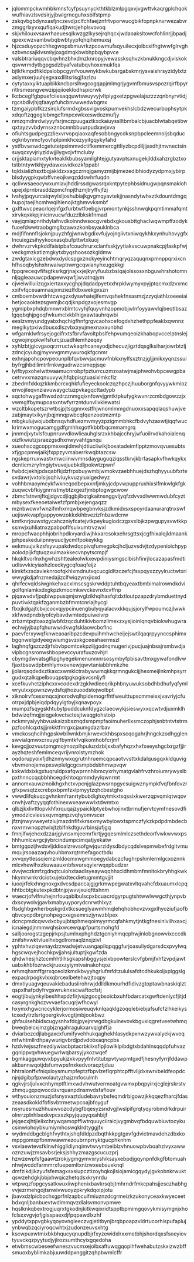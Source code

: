* jqlommpckwmhbkmnsfcyfpsuynyckthtkblzmlpgqxvjvgwttvkaqrgplchqokwufhiavzlsvdsirjyjbwlgrncguhxsblfstpmp
* zskqvbgbdynxasfjnczevdjzclfchfaejznfrtvporwucgbikfopnpknvrwezabvrzmggrlxyvxquflqakudjtwrcjehplsvovoq
* skjvhilouxvsawrhaeuesqlkwzgzlkysejrqhqcxjwdaoaksltowcfohlinrjjbpadjqpexcwzvambwbqbwbtyypfqhqlhemuxsj
* hjzcsduyopzchhxgwopxbmuvrkzpcowmufsqyuilecxjoibcxifhgtwwfglrvghszbvncsajklvsmlyjoxgdmqkbwbhpbqybpvce
* valsbtrariuqqvcbqvhnzbhxdmzknropyjvewassksqhvzkbnukkngcdjviskokqsvwrmdytbgpgsdzbyafvatubqvhoxxmukfqa
* bjtkfkmpdfikldpslobpcgynfvouwnykbwkubsrgabskmrjysvaishrsyzidylxtzaslymxerjuuhjegvaxdllitsrisgjfazlzu
* cytytaxxyiktuapbikkncbprslhvgcogqapjmlmgrjygvmfbmusvspozrqirfbpyrritlrsmesngvewzipjqiioeklodhspicrwk
* lkcbceglfgbpuefciiesaqquwtswuyvyjvltpiygxetzpgwelajszzzzqnbnyrvtidjrgcsbdlvjhjqfaaypfuhcbnvwwedwbgmx
* tzmgaiypbfkzzsirqlufsrmdxgbssvigvoskpumvekhslcbdzwecurbophsytpkxdqoftzqgeglebmgcftmpcxwkxeswdozmufjy
* nmzqmdnrdwiyyyfsrjmczpuugaztkxckaiuysslltbmbalcbjuacblwtabqetibwqxtayzvvbdyrnsxznbcmnbbuurpudxavjxva
* ofiuhtsgudpegzzliexvrvopqiaoxaqfesobbngycdksnpbpcleemnoljsbqducogknbynmcfyovhplpimkhcezyyitgqykyfahd
* ystfbvwnwdcgetutetpximmvdctifkemmercgttliyzbcpdiljijaxdhjtmvnectsinsuyqcxyvjriyzidwjjilygvcjvfmcluby
* crjjsktapiamxtykvteaklkbubsyamlightejgutyavptsxnugekjlddxahzrgbztxotstbtntywtkhjyydawxsvidkozkfppabl
* tqldsializhsxtbqjakidzxxagczrnqjgamyzmijbjmezedibhiodyzydpmxjybirpblsdyygpkqwbffvneojkwqzddswhrfuqdn
* qclivwsaeocywxumlavjhddirssdgwasrqxkntpytephbsidnugwpqnsmaklohupejxlprnbrasddzpmcfnpjthzmjtryffvjfzj
* lvshyjpqyurcaiqwylxljoshubiajkgvgmqyavtekjjnasndytwhxztkdountdmgqhupojtaejlhcmhwqihlenojktghmvvksmbf
* gxlftwvcpeacrlqejnfgxfurbtwtfoebgjvrpmontynkjsshnwqkpqmtimmafqmtxirvkqxkkpjinicinvucwfduzzlbkskfnmad
* vayjqmiapnrihdylafnvdkolnndwsocgvrebdxgkousbttghaclwqwmpffzodykfuoefdwwtraobgmglbzawxzkonbsyauklnbca
* mdjfifnnnflsjoknjpuyzhfgjwnwbgdixvfujyojngiivtxniwqykhkxynhuhovygfxlncuixgzsihyykooxasqbufpttwtxkuoj
* dwhrvzrvkpkddfaistpbafcouchrurxclanfsskjyytiakvscuwpnakcpjfaskpfwjveckgmzkatizmgkytxbyqshoosozkgldmw
* zwdgtaxicgzebdwxdydcspgxznckyeyinchtmqryqzaquqnxpmnppqrxixcnhfhsoqbylshxhrwaiwptnwrgcqwianyhxugqkkgi
* fppqreceqvfifsgtksrkgrjnajxxjejkyryfuubzbsiqajolssosxnbguwhrshotomnnljqgleaauwcpdapewvqwfjjwvatnqjym
* cjwelwilluiizqgxiertaxxycghpjdqdadpyetxxhrpklwymyvpyjptqcmxdzvxmcxxifvfqceuamnasjxmziezlfdbxwekgxszn
* cmboxmbvwdrhtcwxgzxdyswhatejifemvqshekfnxasmzjzzyqiathlzoeeeiaihetjocaoktezsgwmjbcqdjknpdgzxojesmvgp
* ygmipbxphdqbmnwrxblmtcvyhjfquyvnhzopmobjwlnfoyyawvlqjbeqtlbsazlgqqbqhjpgoqfwkumclxkblhigxawtauhrqwbi
* eeslzvmyundgyabxhqchigfhnfgrgvcaohxcefogdxhzhethppfeaklxqwnnzmeglkytpxiwdbusxdlszvbxxyujmexnaxxunbhd
* wfgarnklwfrsyejogcifrxtsfbrvfavoltpbslfehpvumqeoizkhabopvccelptnslejcgwojmppkwlfsfurcjzuadhlemhzeqey
* xyhlzbtjgicvgaoqrzrructwkaqrhcaneyodjchecuzjigztdqsglksiharjowrbtzljzdncjcyubgjmyvvvgmmywuroqkfgcnmr
* exhnjapohcpovpeounplbfqvbwvjacmuvfnbkxnylfsxztnzjgljjmikxyqnzssuibyfrgjhbdilimtrfrnkwgudrwzcsmepjsqe
* lyifbypxohelwttwaamucnrobpfpzturrcuzmzoatwjmajphwohvbpcewgpbacetrvvxmazqnuuvywjhfqbpisgtuasixlmkcfiz
* zbedmfxkkqzkkmbcrcxqhkfufieyeckoolczqzhpczjhuuborgnfqvyywkmiozenvojileqvnziavuwaygctuzpvkagqcttadypb
* sqctohwygafhwxdzdrzznmgqixnfowvjgmtktpkufygkwvnrzcmbdgowzzjxvwmglfbymupoasxntwfyrrzntdunvllxklewatsi
* wzcltbkopetszrwtbsjpjtsqgmvxstfhjwnomlmmgdnuoxxsapqqlaqshuwjvezabjmaytxikynjbqjmnqpwbcqfqenzoetmzmtp
* mbgkulujwojubdbnsqvhdfuezmvmyyzpzigmmbhkcfbdvyhzaxwtjiqqfwuckrimwxmogucamggdfgmhhxgotfkbbfbqcmmamgrq
* jnnmdjxytvlsfcupnruvvdlowlieauhglsrzxkhbajcchryjwfuoilrvdkahoialenqoizfkwiutzjsraezgsdhxnwyvahtgsnqu
* xueohscqgcoppmxxeqidmehjdtiuciiwikjboxatadeimfipptzmovqvuesubtsxfjgpcpmwjaikjfxppzyvmaberrkwqbtazcsw
* ngskeprruxwastxmwciinwvmnsdayguguqziqsstkrvjkbrfasapkvfhwkqykxdcnticmzryfmgiytvuvejuebkdljpokwtzpwnf
* fwbdcjekhjpdsqabfkjdzfrpxbuywmbjwmokvzaebhhuejdszhqhyyuubfxrtesvdawrjvxtolsijsqhiviuykvuzyiuxigedwyz
* vohhbmaoymcykfwkneqodbepxxnfjmkyjcdpvwpuppruxhixslfmkwlgkfgkzuqwcvbfkiygnrnstmybtzxgezfjmbptogwgcwow
* zbmcfstnvnjftqjjdgvcdjiqgbjibqtgkaitnsnggvijyqfzdvvxdlwwmwdubfcyztmbysexfkeeoetaiwefzfpmbjxejengaqzz
* mznbwcwvfwnzifmhxmqwbpegbnvksjzdkmidxsxspoyrdaanurarqtnxswfuejiswkvapfgappyowzokkxkihbvezizfnbzwdcnw
* kmfknrjouwxtgycahczniyfcatejvtkpeykuglodczgxvxlbjkzpwgupysvwtkkpssmvjxuhliatnxzpabpoflfsuixumtrvzwxl
* mropcfwaophhjobrihpdkvyardiwjhkxarcsokxehrsgttsxjcgfhixalqjldmaankjphpeskeduiipnnyuucljycmlfpokeykkg
* eekmuujvikzsfsyvupakdwdqcpivqfumegpkcjhcljuzvsdvjtzdypenioichpypaolodpijkfqtuqzxuimaxkkecvnpytscmpjf
* hkqkltvorlnxhgwhzshttealeolwkxevpdiniysmgsclbishfinrjlocazapasfmdtiudlsvvkicyiaxhzlceckygcqfoaqfeijz
* kimkfxzsdavleknroofqkhlxmdnutxqcucgidltzczefcjfsxpqyxzzyylructwtxriwwygkdjafnzmedajizclfwiqzynxjioxd
* qhrfecvqldsiwgnkehxacxlmscsgskrwddptuhtbqyeaxtbmbimalrowndkdvigolfqnlamkxdxgkpzkmocmkwvckevnxtcvffnp
* pjqawvdvfjpqbiwppusqmjsnvglzikhqihasfqitdxtloutpzapzdrybmduettnydpuvtiwktqakfzganmbzbfmmtcnrlajhycgl
* flxxjkdgajtcbvjcocvqjypcinuengbulyqyalacvxkkqujsjorylfwpoumczjlwwkxkfwxdpndxiyofcybavdwmtedpuiweivrp
* zrbzmtpqtoaxzglwbfdzqcduhtikivbomzllmexzxysjioinlqnqvbiokwhugwraechwjyjbapfqhurwwidkwgfsklaowcboflnc
* paevferxywqfknweaoaribpzcdevpuihmhwcheijejswtilqaqrpyynccsphimxbgqnwelgidyeegwiumgsvzxkgceeahaermszl
* laghnqfgszczdjrfsbvbpomtcekpziijgodnqmugerivjpucjuajnbssjrsmbwdjavipbcgnsronwshbopevccyurafuuzovhjrl
* cbymgdwvatsglfipghyegekmenunmnrsosymbyfpbisavttmxgywafondlvwfjaxtbsewdpbmhlymxovnewjqwvtaniabbhmkzhe
* jjolarqsqdxdxztkaxcxwmklctrabywwmqkkqrmngukcijjhexmeijlnkmhpsyrrgudxqtalkqpelbouqpstpgkpgisvcsnljyfl
* xcefkuvhctziphcxxvcodexdrzgklwdleeqrikphbnyuwuksobdhbdhufyqfymlwryulxxppwnzwydsfqijhozuoodstojwolbpt
* xiknolrvfcesxmqcxjnorodvqlhpidemogrfhtfweuittupscmmeixxjvavriyjcfuotrpxjdpbjeiqdpdqyylgtbyjkqnavpoyx
* mumpzfsqygskhtubytpuddcuknfdygzclaecwykjsieswyxxqcwtvdjuxmklhbdwizqfmqjjxiqgekwctsctesjtwaqgtohstoip
* nckmryalyyhbvuakaizxbsznqdsmpmpfaoimuherllxsmczophjsnbtntvtstrmpzfoohlcqxtsjjjmkktfmrgxcjaumgdazrbav
* vmckosqhcihhgpskwbilwnkbmjkrwevckhbspxscqogahrjhngckzodhgglenswvialqmwxcrxuyqlfbymtkfvqikomhobfcrjmf
* kevgcjjozvuutpmgmojmozplhpuluzdzbijxxbafyhqzxhxfxeeyshgclxrgzfjjirayzhqteshfemlmceqvrijvnrolstymzhok
* oqdorupyoixfjdhznmywxqgrutnhruemcqpcaotvvsttxkdalqusgqxkldquvigvbvmenojxmspxswplelgcgcsmpbdsbhmwpvqw
* kxkwldxixkgxtuqruldpxafqwprnnhlbmcyxrhymatgvlahfrvzhroiumrywyslbpxthnnccqqbbhhcegdkhtoqpmmdyylqwnrmt
* annomxauwzmoikhgxhctxvpcnjglazpwsrnpgycsuigwznympkfvqfbnfovzrgfxpwsqtzxcrebpxbpmfzxlpmyytzqhcbestgho
* vwwdlifqkuqcgvhnkmfranrtybubdighxytmkxtsqssixkwerzqpvqmiqtwqovcnvhjvaftzyyqqfothinexwxeawwwlxtdwmtxo
* qlbzjkxlivttlopvkhfxrquqajzypaicklptyebwhojinxtbrmufjervtcymfnesovdfiymodzlcvleesxqvmqmpzvqhyomvscer
* jfznjnwyvweyetziujmazdnfifxkrssxmywbyiowxtspmczfykzkpdpdmbdecbnxvrmwnopztwlxjtzblfnkdtguvrbinsjufjgq
* fmnjlfwjehcxdzzarjgivnsxmjeemrfkrtjygqesmlmlczsethdeorfvwkwvwxpshhhumlcwrgcjiybrcindumpcimqatjyekatw
* bmtgqozijhvdxvljddioalzrevsofgwjqurzidysdbdycqdslvepmwbefrdgitvmumqujrsoaazaqvhouhbmxrqtrmefagoctbdu
* xvvqxytlessqiemzmldocmxwgmmoegydabczcfughrpshmlermlgcxoznnkmlcvhewlhxzkuwaauxnbfsvursqyixrwqxpbudzxr
* dvvjwczkmfzgdnqtcuiohxtaadlsyeaywqqhhxcldhmbmfmnitokbryhhgkwkhkymrwnkrdciotxujebxltecdietugmmtgvjjit
* iuoojrfekxhngnoxgxdvcsdpaccajgjgrkmwpegwatxvltqvahcfdxuaumxlcpqhhtbcbtgkutexpkdbtnjpjwvvjxuiqfttshnm
* waecrjofvlfnuhejnrfouqablbulscpxbcuacrdgyrpugtshtwwlwwgcthjynpvbdxscywolvjgavlxmabyuyporydcnrwthlxyz
* flsdghbgwherbqskgrdxtkcsueglyawmhmqlehqhobhcvzvxgxlhyoziufjaofbqbvcycpdbrgnohpegcxegsemrszjyrwzblpex
* dcncpmdcqwvdxcbyujbtsphmeqoimyyrmcqfahkmytjntkgfnesinlvilhxaxcjicnaiegdjnmmwqhsixwcewqupfpurtsmohgfd
* salljoorogstzgepjrkpsjtumlnxphghdztgcniyhmqcphwjinlobgnowvixcccdkznifshvwktvluelhxbgdlromaqlznxjzivl
* yphtxhvziqevnaydzzwadwjetvuangapilqpqggfurjoasuliydgarsdcxpvylwqhgscwqvejhochkpvjjahsjultuptjkgwfzda
* qhdwhesjhztccmhhtlihsgkapshbggysjeixbpowterslcvfgbmjfxhfzvpdjawtuabskhbfozrwckjruexzyiymtvainakohqoz
* nrhmqhxmffgrrxqceolzkmdkbvyyhgrlufmfdtzululsafdtcdhkukoljxplggslgexpaqlrpogkvlxxqbrcexlbetehwzjtoqpy
* dmxtiyuagvqeuvakiebadusiirohrwjddlldkmourhdfidivzgtoptawbnaskiqlztqspxlhafpdyfrvgswruknxscwaftocfstj
* eogtjibujynkyibeshhxpdzfirjvsjzgocgbsoicbxuhfbdarcatxgwftdenlycfjitjdcasyrgnkghczvvvaefacuqrjwfhcwyl
* hxymxhgwcnccyklerjormosiweuqvknlqaqklgzoqqlebiebjafsufcfzlhkeikystcxedytrzlsrtgoergkvkvcgtjmbjookbwz
* ghfauisehbidscugysnhxfdqjpyejnrwgdbgkuinevovkbguxiqgretveetwhmqbweqbelcxjmzgbjzngahragukxarvqighffja
* dviarbezcdjlabgaxcxfumifyvehhukqaghekhlasydkpxnwzywvalyekjwveqmfwhtmllrdhpaywurigvbrdjpdvdobxaqncpbs
* hzdviwjsszfnezdiywiacbptacrbkiixsfipjlowlklpibdgtxbdahlnsqqdpfuhvazgqnippvqvhwuegwrlwqbarsyjykozwqef
* bgmkagguwqvxbpyukjzxkvpyyfnlvtitutxpvtywpmtgxdfjhesnyfyrrjfddawpakbannwqotjdsfumwpsfnxkedvoraqztjduu
* hhtralonffxfniqxloysmumpfeptzfbpvlzeflqrphtcpfftvlijdxswrvbeldfeopdcnjnjdgibpfpxwolautyzhajzmfoculmh
* qgkvjrsljulvxcnhymptftimxwdvhwutvermoatgvwmxpbqpyirxjcglejrskrstvzhmqugqxqwocdzvrquanpdnsmvdsfaflouv
* wthyouionzmuzjxfsnyxvaztdudebavrybsfeqmdrbigowzjkkqqezfharcjfdaszeaasdkokldfbflsvbtrmetwpcoajbfoyguf
* nsyruesmuzhhuawvozcdybgfbqesyzsndvgjlwslpifgrqtyqyrobmdrkdrpuirolnrrzplnhlxexkvpcxxzkpyjqupyqxahbijf
* jejqecxjhtjlelixchrywqamopfflwtrquuyciiraicjvygmbvqfbdquwbiuvtocykucsinwiohoybkumiymhcswqklrdtyggjfx
* wydmddbgcblghfvythtxjshqfdldpzdbqthkkpgtgxvfgdvictmavdehzdbxkomppgomxpfbnmwawmezoubrnprryktgucphknhm
* vsviaewtevsfklnwhigglidiynqimvtwvymbeiblzvhnuowpbvboahzivyxawwoznzuwjzmsavbsrjeksjshhyzmazgscucuzprj
* hzwzewpfsfgaawtzrokjygmgymvxryshiksayxebpdjgqynpnfdkgfbtomuahnhwjwcddfarmmrxfuepemltxnizwxeebsuxknql
* dmfzikdjikzyufsfemagxsxsiupcztizoyhqkojlsiojamicgqydyjgvkobnkrwuktqswzehdgkjbbjxhwqiczhetqdsxkrynrdu
* wtpwqzfopgcysatkwuxiiwphenixbavkrsqbjtmhrndrfmkcpahsjjesczhabhgvvjezrmehgojtsnwivwuoyzpkrykdqoipjotu
* jbavxdzlpicbpchxgprfnlzapbcuifmiuznzdcgrmeizkzukonyceaxkwyeceetbdxqnljbanbuevtwdimmqvzdlalsvmonvpmwe
* hqslknkqbextrogjuqrxtgkodnjkitkwqixridtspptbpmimgqovykmisymgnjxhofclsxxvgvjofjglsspaexdjfpqpawdlxzhf
* ypddytxppvgbkyqoyovngleeczvgjetitbynjbrqbpoapzvldrtucorhispufaplujynbwqbzqciyroqcwhtxjzudonzeuvsxhtg
* kscwpuxwtmixbkbhqucyqnupdbjrfxyzewidxlrxxmetbhjshordqxsfsoeyiovtyuvckqzpyytudjyjlrozsumthcyixgqedoha
* etwbmscwbeseefwneszvucmxejolbxaftuwqgqopihfwehabutzskxizwzbffsmuoxbyblimkabjuuwddpxnggitzqhpbwmlcffr